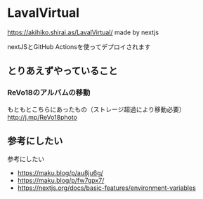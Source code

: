 # LavalVirtual
https://akihiko.shirai.as/LavalVirtual/ made by nextjs

nextJSとGitHub Actionsを使ってデプロイされます

## とりあえずやっていること

### ReVo18のアルバムの移動

もともとこちらにあったもの（ストレージ超過により移動必要）
http://j.mp/ReVo18photo

## 参考にしたい

参考にしたい
- https://maku.blog/p/au8ju6g/
- https://maku.blog/p/fw7gpx7/
- https://nextjs.org/docs/basic-features/environment-variables

